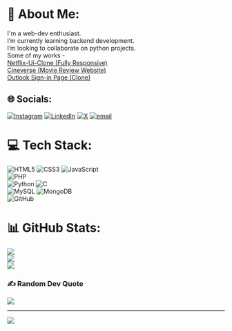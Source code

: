 # 💫 About Me:
I'm a web-dev enthusiast.<br>I’m currently learning backend development.<br>I’m looking to collaborate on python projects.<br>Some of my works -<br> [Netflix-Ui-Clone (Fully Responsive)](https://kunalgehlot73.github.io/Netflix-UI-Clone/)<br>[Cineverse (Movie Review Website)](https://github.com/kunalgehlot73/Cineverse)<br>[Outlook Sign-in Page (Clone)](https://kunalgehlot73.github.io/Outlook/)


## 🌐 Socials:
[![Instagram](https://img.shields.io/badge/Instagram-%23E4405F.svg?logo=Instagram&logoColor=white)](https://instagram.com/forbidden_kunal) [![LinkedIn](https://img.shields.io/badge/LinkedIn-%230077B5.svg?logo=linkedin&logoColor=white)](https://linkedin.com/in/kunal-gehlot-200415319) [![X](https://img.shields.io/badge/X-black.svg?logo=X&logoColor=white)](https://x.com/kunalgehlot07) [![email](https://img.shields.io/badge/Email-D14836?logo=gmail&logoColor=white)](mailto:kunalgehlot73@gmail.com) 

# 💻 Tech Stack:
![HTML5](https://img.shields.io/badge/html5-%23E34F26.svg?style=for-the-badge&logo=html5&logoColor=white) ![CSS3](https://img.shields.io/badge/css3-%231572B6.svg?style=for-the-badge&logo=css3&logoColor=white) ![JavaScript](https://img.shields.io/badge/javascript-%23323330.svg?style=for-the-badge&logo=javascript&logoColor=%23F7DF1E)<br>![PHP](https://img.shields.io/badge/php-%23777BB4.svg?style=for-the-badge&logo=php&logoColor=white)<br>![Python](https://img.shields.io/badge/python-3670A0?style=for-the-badge&logo=python&logoColor=ffdd54) ![C](https://img.shields.io/badge/c-%2300599C.svg?style=for-the-badge&logo=c&logoColor=white) <br>![MySQL](https://img.shields.io/badge/mysql-4479A1.svg?style=for-the-badge&logo=mysql&logoColor=white) ![MongoDB](https://img.shields.io/badge/MongoDB-%234ea94b.svg?style=for-the-badge&logo=mongodb&logoColor=white)<br>![GitHub](https://img.shields.io/badge/github-%23121011.svg?style=for-the-badge&logo=github&logoColor=white)

# 📊 GitHub Stats:
![](https://github-readme-stats.vercel.app/api?username=kunalgehlot73&theme=tokyonight&hide_border=false&include_all_commits=false&count_private=false)<br/>
![](https://nirzak-streak-stats.vercel.app/?user=kunalgehlot73&theme=tokyonight&hide_border=false)<br/>
![](https://github-readme-stats.vercel.app/api/top-langs/?username=kunalgehlot73&theme=tokyonight&hide_border=false&include_all_commits=false&count_private=false&layout=compact)

### ✍️ Random Dev Quote
![](https://quotes-github-readme.vercel.app/api?type=horizontal&theme=radical)

---
[![](https://visitcount.itsvg.in/api?id=kunalgehlot73&icon=0&color=1)](https://visitcount.itsvg.in)

<!-- Proudly created with GPRM ( https://gprm.itsvg.in ) -->
